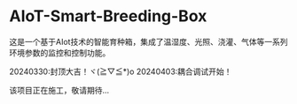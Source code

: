 # AIoT-Smart-Breeding-Box
 这是一个基于AIot技术的智能育种箱，集成了温湿度、光照、浇灌、气体等一系列环境参数的监控和控制功能。


 20240330:封顶大吉！ヾ(≧▽≦*)o
20240403:耦合调试开始！

 该项目正在施工，敬请期待...
